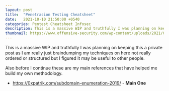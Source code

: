 ```yaml
---
layout: post
title:  "Penetrasion Testing Cheatsheet"
date:   2021-10-10 21:50:00 +0540
categories: Pentest Cheatsheet Infosec
description: This is a massive WIP and truthfully I was planning on keeping this a private post as I am really just braindumping my techniques on here not really ordered or structured but I figured it may be useful to other people. 
thumbnail: https://www.offensive-security.com/wp-content/uploads/2021/03/WEB-300-course-icon.svg
---
```


This is a massive WIP and truthfully I was planning on keeping this a private post as I am really just braindumping my techniques on here not really ordered or structured but I figured it may be useful to other people.

Also before I continue these are my main references that have helped me build my own methodology.

* https://0xpatrik.com/subdomain-enumeration-2019/ - **Main One**
